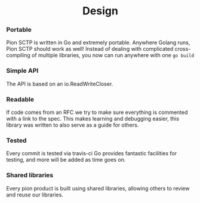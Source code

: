 <h1 align="center">
  Design
</h1>

### Portable
Pion SCTP is written in Go and extremely portable. Anywhere Golang runs, Pion SCTP should work as well! Instead of dealing with complicated
cross-compiling of multiple libraries, you now can run anywhere with one `go build`

### Simple API
The API is based on an io.ReadWriteCloser.

### Readable
If code comes from an RFC we try to make sure everything is commented with a link to the spec.
This makes learning and debugging easier, this library was written to also serve as a guide for others.

### Tested
Every commit is tested via travis-ci Go provides fantastic facilities for testing, and more will be added as time goes on.

### Shared libraries
Every pion product is built using shared libraries, allowing others to review and reuse our libraries.

